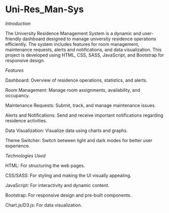# Uni-Res_Man-Sys

_Introduction_

The University Residence Management System is a dynamic and user-friendly dashboard designed to manage university residence operations efficiently. The system includes features for room management, maintenance requests, alerts and notifications, and data visualization. This project is developed using HTML, CSS, SASS, JavaScript, and Bootstrap for responsive design.

_Features_

Dashboard: Overview of residence operations, statistics, and alerts.

Room Management: Manage room assignments, availability, and occupancy.

Maintenance Requests: Submit, track, and manage maintenance issues.

Alerts and Notifications: Send and receive important notifications regarding residence activities.

Data Visualization: Visualize data using charts and graphs. 

Theme Switcher: Switch between light and dark modes for better user experience.

_Technologies Used_

HTML: For structuring the web pages.

CSS/SASS: For styling and making the UI visually appealing.

JavaScript: For interactivity and dynamic content.

Bootstrap: For responsive design and pre-built components.

Chart.js/D3.js: For data visualization.
